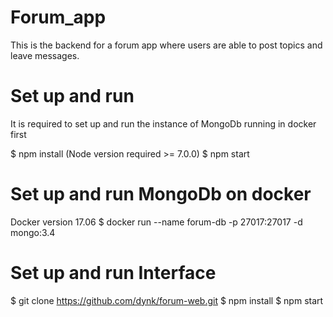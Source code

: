 # Forum_app

This is the backend for a forum app where users are able to post topics and leave messages.

# Set up and run
It is required to set up and run the instance of MongoDb running in docker first

$ npm install (Node version required >= 7.0.0)
$ npm start



# Set up and run MongoDb on docker 
Docker version 17.06
$ docker run --name forum-db -p 27017:27017 -d mongo:3.4

# Set up and run Interface

$ git clone https://github.com/dynk/forum-web.git
$ npm install
$ npm start